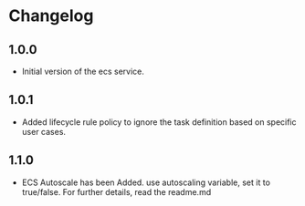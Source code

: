 # Changelog

## 1.0.0
- Initial version of the ecs service.

## 1.0.1
- Added lifecycle rule policy to ignore the task definition based on specific user cases.

## 1.1.0
- ECS Autoscale has been Added. use autoscaling variable, set it to true/false. For further details, read the readme.md